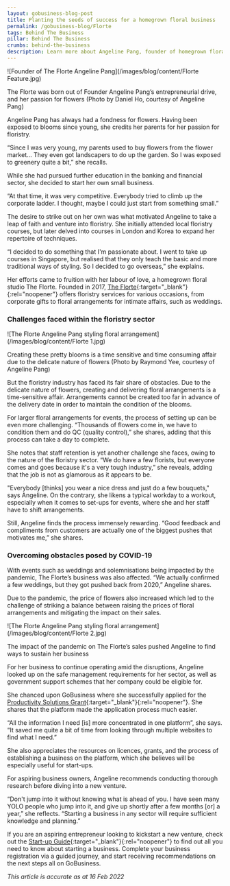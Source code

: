 ```yaml
---
layout: gobusiness-blog-post
title: Planting the seeds of success for a homegrown floral business
permalink: /gobusiness-blog/Florte
tags: Behind The Business
pillar: Behind The Business
crumbs: behind-the-business
description: Learn more about Angeline Pang, founder of homegrown floral studio The Florte, and her journey as an entrepreneur. 
---
```


![Founder of The Florte Angeline Pang](/images/blog/content/Florte Feature.jpg)
<figcaption> The Florte was born out of Founder Angeline Pang’s entrepreneurial drive, and her passion for flowers (Photo by Daniel Ho, courtesy of Angeline Pang)</figcaption>

Angeline Pang has always had a fondness for flowers. Having been exposed to blooms since young, she credits her parents for her passion for floristry. 

“Since I was very young, my parents used to buy flowers from the flower market… They even got landscapers to do up the garden. So I was exposed to greenery quite a bit,” she recalls.  

While she had pursued further education in the banking and financial sector, she decided to start her own small business. 

“At that time, it was very competitive. Everybody tried to climb up the corporate ladder. I thought, maybe I could just start from something small.” 

The desire to strike out on her own was what motivated Angeline to take a leap of faith and venture into floristry. She initially attended local floristry courses, but later delved into courses in London and Korea to expand her repertoire of techniques. 

“I decided to do something that I'm passionate about. I went to take up courses in Singapore, but realised that they only teach the basic and more traditional ways of styling. So I decided to go overseas,” she explains. 

Her efforts came to fruition with her labour of love, a homegrown floral studio The Florte. Founded in 2017, [The Florte](https://theflorte.com/){:target="_blank"}{:rel="noopener"}  offers floristry services for various occasions, from corporate gifts to floral arrangements for intimate affairs, such as weddings. 

### Challenges faced within the floristry sector

![The Florte Angeline Pang styling floral arrangement](/images/blog/content/Florte 1.jpg)
<figcaption> Creating these pretty blooms is a time sensitive and time consuming affair due to the delicate nature of flowers (Photo by Raymond Yee, courtesy of Angeline Pang)</figcaption>

But the floristry industry has faced its fair share of obstacles. Due to the delicate nature of flowers, creating and delivering floral arrangements is a time-sensitive affair. Arrangements cannot be created too far in advance of the delivery date in order to maintain the condition of the blooms. 

For larger floral arrangements for events, the process of setting up can be even more challenging. “Thousands of flowers come in, we have to condition them and do QC (quality control),” she shares, adding that this process can take a day to complete.

She notes that staff retention is yet another challenge she faces, owing to the nature of the floristry sector. “We do have a few florists, but everyone comes and goes because it's a very tough industry,” she reveals, adding that the job is not as glamorous as it appears to be. 

"Everybody [thinks] you wear a nice dress and just do a few bouquets," says Angeline. On the contrary, she likens a typical workday to a workout, especially when it comes to set-ups for events, where she and her staff have to shift arrangements. 

Still, Angeline finds the process immensely rewarding. “Good feedback and compliments from customers are actually one of the biggest pushes that motivates me,” she shares.

### Overcoming obstacles posed by COVID-19

With events such as weddings and solemnisations being impacted by the pandemic, The Florte’s business was also affected. “We actually confirmed a few weddings, but they got pushed back from 2020,” Angeline shares. 

Due to the pandemic, the price of flowers also increased which led to the challenge of striking a balance between raising the prices of floral arrangements and mitigating the impact on their sales.

![The Florte Angeline Pang styling floral arrangement](/images/blog/content/Florte 2.jpg)
<figcaption> The impact of the pandemic on The Florte’s sales pushed Angeline to find ways to sustain her business</figcaption>

For her business to continue operating amid the disruptions, Angeline looked up on the safe management requirements for her sector, as well as government support schemes that her company could be eligible for. 

She chanced upon GoBusiness where she successfully applied for the [Productivity Solutions Grant](https://www.enterprisesg.gov.sg/financial-assistance/grants/for-local-companies/productivity-solutions-grant/){:target="_blank"}{:rel="noopener"}. She shares that the platform made the application process much easier.  

“All the information I need [is] more concentrated in one platform”, she says. “It saved me quite a bit of time from looking through multiple websites to find what I need.” 

She also appreciates the resources on licences, grants, and the process of establishing a business on the platform, which she believes will be especially useful for start-ups. 

For aspiring business owners, Angeline recommends conducting thorough research before diving into a new venture. 

“Don't jump into it without knowing what is ahead of you. I have seen many YOLO people who jump into it, and give up shortly after a few months [or] a year,” she reflects. “Starting a business in any sector will require sufficient knowledge and planning.”

If you are an aspiring entrepreneur looking to kickstart a new venture, check out the [Start-up Guide](/start-a-business/?src=gobiz_blog){:target="_blank"}{:rel="noopener"} to find out all you need to know about starting a business. Complete your business registration via a guided journey, and start receiving recommendations on the next steps all on GoBusiness. 

<em> This article is accurate as at 16 Feb 2022</em>
